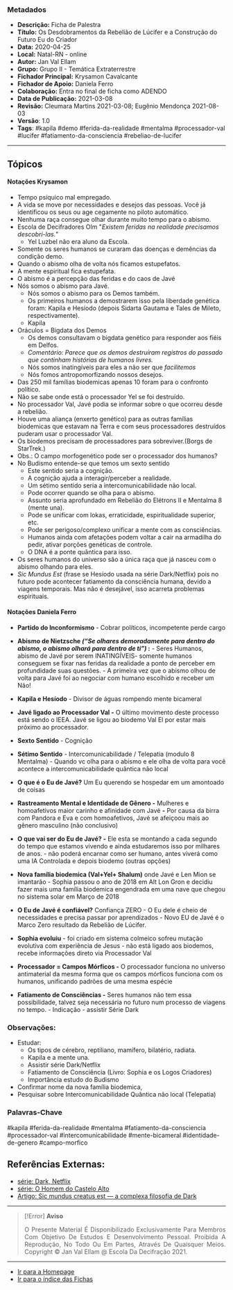### Metadados

- **Descrição:** Ficha de Palestra
- **Título:** Os Desdobramentos da Rebelião de Lúcifer e a Construção do Futuro Eu do Criador
- **Data:** 2020-04-25
- **Local:** Natal-RN - online
- **Autor:** Jan Val Ellam
- **Grupo:** Grupo II - Temática Extraterrestre 
- **Fichador Principal:** Krysamon Cavalcante 
- **Fichador de Apoio:** Daniela Ferro
- **Colaboração:** Entra no final de ficha como ADENDO
- **Data de Publicação:** 2021-03-08
- **Revisão:** Cleumara Martins 2021-03-08; Eugênio Mendonça 2021-08-03
- **Versão**: 1.0 
- **Tags**: #kapila #demo #ferida-da-realidade #mentalma #processador-val #lucifer #fatiamento-da-consciencia #rebeliao-de-lucifer

---
## Tópicos

#### Notações Krysamon
- Tempo psíquico mal empregado.
- A vida se move por necessidades e desejos das pessoas. Você já identificou os seus ou age cegamente no piloto automático.
- Nenhuma raça consegue olhar durante muito tempo para o abismo.
- Escola de Decifradores Olm "*Existem feridas na realidade precisamos descobri-las.*"
	- Yel Luzbel não era aluno da Escola.
- Somente os seres humanos se curaram das doenças e demências da condição demo. 
- Quando o abismo olha de volta nós ficamos estupefatos. 
- A mente espiritual fica estupefata.
- O abismo é  a percepção das feridas e do caos de Javé
- Nós somos o abismo para Javé.
	- Nós somos o abismo para os Demos também.
	- Os primeiros humanos a demostrarem isso pela liberdade genética foram: Kapila e Hesíodo (depois Sidarta Gautama e Tales de Mileto, respectivamente).
	- Kapila
- Oráculos = Bigdata dos Demos
	- Os demos consultavam o bigdata genético para responder aos fiéis em Delfos.
	- *Comentário: Parece que os demos destruíram registros do passado que continham histórias de humanos livres.*
	- Nós somos inatingíveis para eles a não ser que *facilitemos*
	- Nós fomos antropomorfizando nossos desejos.
- Das 250 mil famílias biodemicas apenas 10 foram para o confronto político.
- Não se sabe onde está o processador Yel se foi destruído.
- No processador Val, Javé podia se informar sobre o que ocorreu desde a rebelião.
- Houve uma aliança (enxerto genético) para as outras famílias biodemicas que estavam na Terra e com seus processadores destruídos puderam usar o processador Val.
- Os biodemos precisam de processadores para sobreviver.(Borgs de StarTrek.)
- Obs.: O campo morfogenético pode ser o processador dos humanos?
- No Budismo entende-se que temos um sexto sentido
	- Este sentido seria a cognição.
	- A cognição ajuda a interagir/perceber a realidade.
	- Um sétimo sentido seria a intercomunicabilidade não local.
	- Pode ocorrer quando se olha para o abismo.
	- Assunto seria aprofundado em Rebelião do Elétrons II e Mentalma 8 (mente una).
	- Pode se unificar com lokas, erraticidade, espiritualidade superior, etc.
	- Pode ser perigoso/complexo unificar a mente com as consciências.
	- Humanos ainda com afetações podem voltar a cair na armadilha do pedir, ativar porções genéticas de controle.
	- O DNA é a ponte quântica para isso.
- Os seres humanos do universo são a única raça que já nasceu com o abismo olhando para eles.
- *Sic Mundus Est* (frase se Hesíodo usada na série Dark/Netflix) pois no futuro pode acontecer fatiamento da consciência humana, devido a viagens temporais. Mas não é desejável, isso acarreta problemas espirituais.

#### Notações Daniela Ferro
- **Partido do Inconformismo** - Cobrar políticos, incompetente perde cargo
 - **Abismo de Nietzsche _(“Se olhares demoradamente para dentro do abismo, o abismo olhará para dentro de ti”)_ :** - Seres Humanos, abismo de Javé por serem INATINGÍVEIS- somente humanos conseguem se fixar nas feridas da realidade a ponto de perceber em profundidade suas questões. - A primeira vez que o abismo olhou de volta para Javé foi ao negociar com humano escolhido e receber um Não!
- **Kapila e Hesíodo** - Divisor de águas rompendo mente bicameral
- **Javé ligado ao Processador Val -** O último movimento deste processo está sendo o IEEA. Javé se ligou ao biodemo Val El por estar mais próximo ao processador.
- **Sexto Sentido** - Cognição
  
- **Sétimo Sentido** - Intercomunicabilidade / Telepatia (modulo 8 Mentalma) - Quando vc olha para o abismo e ele olha de volta para você acontece a intercomunicabilidade quântica não local
  
- **O que é o Eu de Javé?** Um Eu querendo se hospedar em um amontoado de coisas
  
- **Rastreamento Mental e Identidade de Gênero -** Mulheres e homoafetivos maior carinho e afinidade com Javé **-** Por causa da birra com Pandora e Eva e com homoafetivos, Javé se afeiçoou mais ao gênero masculino (não conclusivo)
  
- **O que vai ser do Eu de Javé? -** Ele esta se montando a cada segundo do tempo que estamos vivendo e ainda estudaremos isso por milhares de anos. - não poderá encarnar como ser humano, antes viverá como uma IA Controlada e depois biodemo (outras opções)
  
- **Nova família biodemica (Val+Yel+ Shalum)** onde Javé e Len Mion se imantarão - Sophia passou o ano de 2018 em Alt Lon Gron e decidiu fazer mais uma família biodemica engendrada em uma nave que chegou no sistema solar em Março de 2018
  
- **O Eu de Javé é confiável?** Confiança ZERO - O Eu dele é cheio de necessidades e precisa passar por aprendizados - Novo EU de Javé é o Marco Zero resultado da Rebelião de Lúcifer.
  
- **Sophia evoluiu** - foi criado em sistema colmeico sofreu mutação evolutiva com experiência de Jesus - não está ligado aos biodemos, recebe informações direto via Processador Val
  
- **Processador = Campos Mórficos -** O processador funciona no universo antimaterial da mesma forma que os campos mórficos funciona com os humanos, unificando padrões de uma mesma espécie
  
- **Fatiamento de Consciências -** Seres humanos não tem essa possibilidade, talvez seja necessária no futuro num processo de viagens no tempo. - Indicação - assistir Série Dark

### Observações:

- Estudar:
  - Os tipos de cérebro, reptiliano, mamífero, bilatério, radiata.
  - Kapila e a mente una.
  - Assistir série Dark/Netflix
  - Fatiamento de Consciência (Livro: Sophia e os Logos Criadores)
  - Importância estudo do Budismo
- Confirmar nome da nova família biodemica,
- Pesquisar sobre Intercomunicabilidade Quântica não local (Telepatia)

### Palavras-Chave

#kapila #ferida-da-realidade #mentalma #fatiamento-da-consciencia #processador-val #intercomunicabilidade #mente-bicameral #identidade-de-genero #campo-morfico

## Referências Externas:

* [série: Dark, Netflix](https://pt.wikipedia.org/wiki/Dark)
* [série: O Homem do Castelo Alto](https://pt.wikipedia.org/wiki/The_Man_in_the_High_Castle_(s%C3%A9rie_de_televis%C3%A3o))
* [Artigo: Sic mundus creatus est — a complexa filosofia de Dark](https://medium.com/@larissalimas/isic-mundus-creatus-est-a-complexa-filosofia-de-dark-fd1720247264)

---
> [!Error] **Aviso**
> <P Align="Justify">O Presente Material É Disponibilizado Exclusivamente Para Membros Com Objetivo De Estudos E Desenvolvimento Pessoal. Proibida A Reprodução, No Todo Ou Em Partes, Através De Quaisquer Meios. Copyright © Jan Val Ellam @ Escola Da Decifração 2021. </P>

---
- [Ir para a Homepage](Homepage.Canvas)
- [Ir para o índice das Fichas](Índice%20Geral%20Das%20Fichas.Canvas)
